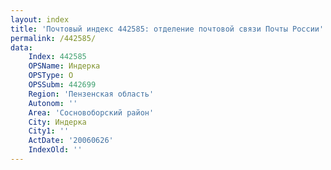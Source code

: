 ```yaml
---
layout: index
title: 'Почтовый индекс 442585: отделение почтовой связи Почты России'
permalink: /442585/
data:
    Index: 442585
    OPSName: Индерка
    OPSType: О
    OPSSubm: 442699
    Region: 'Пензенская область'
    Autonom: ''
    Area: 'Сосновоборский район'
    City: Индерка
    City1: ''
    ActDate: '20060626'
    IndexOld: ''
---
```

